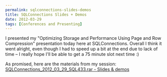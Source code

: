 ```yaml
---
permalink: sqlconnections-slides-demos
title: SQLConnections Slides + Demos
date: 2012-03-29
tags: [Conferences and Presenting]
---
```

I presented my "Optimizing Storage and Performance Using Page and Row Compression" presentation today here at SQLConnections. Overall I think it went alright, even though I had to speed up a bit at the end due to lack of time – I really hope I'll be able to get a 75 minute slot next time :)

<!-- more -->

As promised, here are the materials from my session:
[SQLConnections_2012_03_29_SQL433.rar - Slides & demos](SQLConnections_2012_03_29_SQL433.rar)